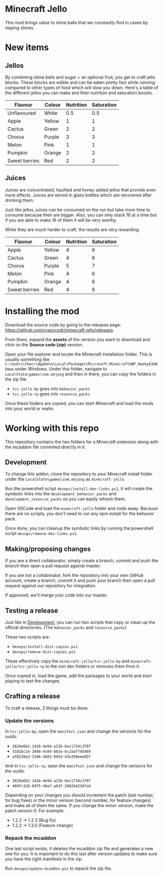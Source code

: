 # Minecraft Jello

This mod brings value to slime balls that we constantly find in caves by slaying slimes.

# New items

## Jellos

By combining slime balls and sugar + an optional fruit, you get to craft jello blocks. These blocks are edible and can be eaten pretty fast while running compared to other types of food which will slow you down. Here's a table of the different jellos you can make and their nutrition and saturation boosts.

| Flavour | Colour | Nutrition | Saturation |
|---------------|--------|-----------|------------|
| Unflavoured | White | 0.5 | 0.5 |
| Apple | Yellow | 1 | 1 |
| Cactus | Green | 2 | 2 |
| Chorus | Purple | 3 | 3 |
| Melon | Pink | 1 | 1 |
| Pumpkin | Orange | 2 | 2 |
| Sweet berries | Red | 2 | 2 |

## Juices

Juices are concentrated, liquified and honey added jellos that provide even more effects. Juices are stored in glass bottles which are recovered after drinking them.

Just like jellos, juices can be consumed on the run but take more time to consume because their are bigger. Also, you can only stack 16 at a time but if you are able to make 16 of them it will be very worthy.

While they are much harder to craft, the results are very rewarding:

| Flavour | Colour | Nutrition | Saturation |
|---------------|--------|-----------|------------|
| Apple | Yellow | 4 | 6 |
| Cactus | Green | 4 | 6 |
| Chorus | Purple | 5 | 7 |
| Melon | Pink | 4 | 6 |
| Pumpkin | Orange | 4 | 6 |
| Sweet berries | Red | 4 | 6 |

# Installing the mod

Download the source code by going to the releases page: https://github.com/crazycodr/minecraft-jello/releases.

From there, expand the **assets**  of the version you want to download and click on the **Source code (zip)** version.

Open your file explorer and locate the Minecraft installation folder. This is usually something like `C:\Users\thecr\AppData\Local\Packages\Microsoft.MinecraftUWP_8wekyb3d8bbwe` under Windows. Under this folder, navigate to `LocalState\games\com.mojang` and then in there, you can copy the folders in the zip file:

- `tcc-jello-bp` goes into `behavior_packs`
- `tcc-jello-rp` goes into `resource_packs`

Once these folders are copied, you can start Minecraft and load the mods into your world or realm.

# Working with this repo

This repository contains the two folders for a Minecraft extension along with the mcaddon file commited directly in it.

## Development

To change this addon, clone the repository to your Minecraft install folder under the `LocalState\games\com.mojang` as `minecraft-jello`. 

Run the powershell script `devops/install-dev-links.ps1`, it will create the symbolic links into the `development_behavior_packs` and `development_resource_packs` so you can easily refresh them. 

Open VSCode and load the `minecraft-jello` folder and code away. Because there are no scripts, you don't need to run any npm install for the behavior pack.

Once done, you can cleanup the symbolic links by running the powershell script `devops/remove-dev-links.ps1`.

## Making/proposing changes

If you are a direct collaborator, simply create a branch, commit and push the branch then open a pull request against master.

If you are not a collaborator, fork the repository into your own GitHub account, create a branch, commit it and push your branch then open a pull request against our repository for integration.

If approved, we'll merge your code into our master.

## Testing a release

Just like in [Development](#development), you can run two scripts that copy or clean up the official directories. (The `behavior_packs` and `resource_packs`)

These two scripts are:

- `devops/install-dist-copies.ps1`
- `devops/remove-dist-copies.ps1`

These effectively copy the `minecraft-jello/tcc-jello-bp` and `minecraft-jello/tcc-jello-rp` to the non dev folders or removes them from it.

Once copied in, load the game, add the packages to your world and start playing to test the changes.

## Crafting a release

To craft a release, 2 things must be done:

### Update the versions

In `tcc-jello-bp`, open the `manifest.json` and change the versions for the uuids:

- `3828e6b2-1416-4e94-a23b-6ec1734c3707`
- `3181bc2e-2048-4c04-881e-6c2aaf745469`
- `af8220e3-33d6-4683-995d-43e350eee85f`

And in `tcc-jello-rp`, open the `manifest.json` and change the versions for the uuids:

- `3828e6b2-1416-4e94-a23b-6ec1734c3707`
- `469fc328-6975-49a7-a63f-208264236fad`

Depending on your changes you should increment the patch (last number, for bug fixes) or the minor version (second number, for feature changes) and make all of them the same. If you change the minor version, make the patch version 0. For example:

- 1.2.2 -> 1.2.3 (Bug fix)
- 1.2.2 -> 1.3.0 (Feature change)

### Repack the mcaddon

One last script exists, it deletes the mcaddon zip file and generates a new one for you. It is important to do this last after version updates to make sure you have the right manifests in the zip.

Run `devops/update-mcaddon.ps1` to repack the zip file.